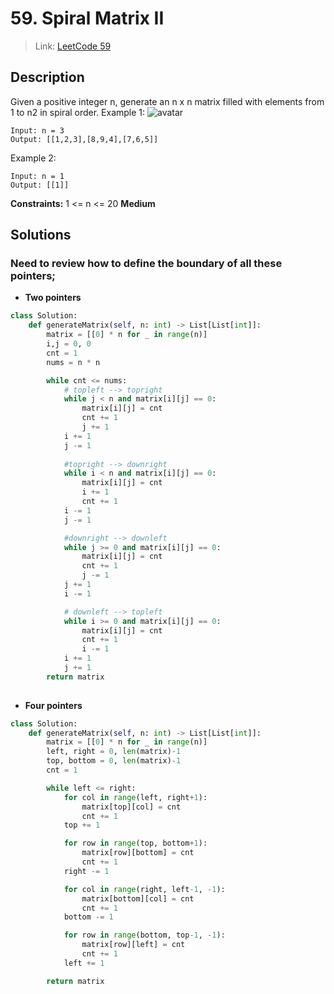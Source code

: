 # 59. Spiral Matrix II

 > Link: [LeetCode 59](https://leetcode.com/problems/spiral-matrix-ii/description/)
 ## Description
Given a positive integer n, generate an n x n matrix filled with elements from 1 to n2 in spiral order.
Example 1:
![avatar](https://assets.leetcode.com/uploads/2020/11/13/spiraln.jpg)
```
Input: n = 3
Output: [[1,2,3],[8,9,4],[7,6,5]]
```
Example 2:
```
Input: n = 1
Output: [[1]]
```
**Constraints:**
1 <= n <= 20
**Medium**  
## Solutions
### Need to review how to define the boundary of all these pointers;
- **Two pointers**
```py
class Solution:
    def generateMatrix(self, n: int) -> List[List[int]]:
        matrix = [[0] * n for _ in range(n)]
        i,j = 0, 0
        cnt = 1
        nums = n * n

        while cnt <= nums:
            # topleft --> topright
            while j < n and matrix[i][j] == 0:
                matrix[i][j] = cnt
                cnt += 1
                j += 1
            i += 1
            j -= 1
            
            #topright --> downright
            while i < n and matrix[i][j] == 0:
                matrix[i][j] = cnt
                i += 1
                cnt += 1
            i -= 1
            j -= 1

            #downright --> downleft
            while j >= 0 and matrix[i][j] == 0:
                matrix[i][j] = cnt
                cnt += 1
                j -= 1
            j += 1
            i -= 1

            # downleft --> topleft
            while i >= 0 and matrix[i][j] == 0:
                matrix[i][j] = cnt
                cnt += 1
                i -= 1
            i += 1
            j += 1
        return matrix
            
```
- **Four pointers**
```py
class Solution:
    def generateMatrix(self, n: int) -> List[List[int]]:
        matrix = [[0] * n for _ in range(n)]
        left, right = 0, len(matrix)-1
        top, bottom = 0, len(matrix)-1
        cnt = 1

        while left <= right:
            for col in range(left, right+1):
                matrix[top][col] = cnt
                cnt += 1
            top += 1

            for row in range(top, bottom+1):
                matrix[row][bottom] = cnt
                cnt += 1
            right -= 1

            for col in range(right, left-1, -1):
                matrix[bottom][col] = cnt
                cnt += 1
            bottom -= 1

            for row in range(bottom, top-1, -1):
                matrix[row][left] = cnt
                cnt += 1
            left += 1

        return matrix

```
